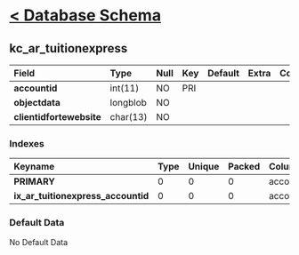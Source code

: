 # [< Database Schema](DatabaseSchema.md) #

## kc\_ar\_tuitionexpress ##
| **Field** | Type | Null | Key | Default | Extra | Comment |
|:----------|:-----|:-----|:----|:--------|:------|:--------|
| **accountid** | int(11) | NO   | PRI |         |       |         |
| **objectdata** | longblob | NO   |     |         |       |         |
| **clientidfortewebsite** | char(13) | NO   |     |         |       |         |


### Indexes ###
| **Keyname** | Type | Unique | Packed | Column | Seq | Cardinality | Collation | Null | Comment |
|:------------|:-----|:-------|:-------|:-------|:----|:------------|:----------|:-----|:--------|
| **PRIMARY** | 0    | 0      | 0      | accountid | 1   | 0           | A         | 0    | 0       |
| **ix\_ar\_tuitionexpress\_accountid** | 0    | 0      | 0      | accountid | 1   | 0           | A         | 0    | 0       |


### Default Data ###
No Default Data